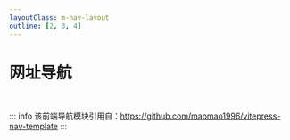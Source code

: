 ```yaml
---
layoutClass: m-nav-layout
outline: [2, 3, 4]
---
```


<script setup>
import MNavLinks from './components/MNavLinks.vue'

import { NAV_DATA } from './data'
</script>
<style src="./index.scss"></style>

# 网址导航

<MNavLinks v-for="{title, items} in NAV_DATA" :title="title" :items="items"/>

<br />

::: info
该前端导航模块引用自：<https://github.com/maomao1996/vitepress-nav-template>
:::